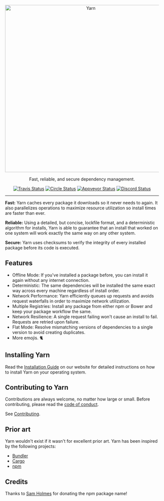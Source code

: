 <p align="center">
  <a href="https://yarnpkg.com/">
    <img alt="Yarn" src="https://github.com/yarnpkg/assets/blob/master/yarn-kitten-full.png?raw=true" width="546">
  </a>
</p>

<p align="center">
  Fast, reliable, and secure dependency management.
</p>

<p align="center">
  <a href="https://travis-ci.org/yarnpkg/yarn"><img alt="Travis Status" src="https://travis-ci.com/yarnpkg/yarn.svg?token=DxqWAqRqs3zWAF8EhBHy"></a>
  <a href="https://circleci.com/gh/yarnpkg/yarn"><img alt="Circle Status" src="https://circleci.com/gh/yarnpkg/yarn.svg?style=svg&circle-token=5f0a78473b0f440afb218bf2b82323cc6b3cb43f"></a>
  <a href="https://ci.appveyor.com/project/yarnpkg/yarn/branch/master"><img alt="Appveyor Status" src="https://ci.appveyor.com/api/projects/status/rhcdj4980ccy7su3/branch/master?svg=true"></a>
  <a href="https://discord.gg/yarnpkg"><img alt="Discord Status" src="https://discordapp.com/api/guilds/41771983423143937/widget.png"></a>
</p>

---

**Fast:** Yarn caches every package it downloads so it never needs to again. It also parallelizes operations to maximize resource utilization so install times are faster than ever.

**Reliable:** Using a detailed, but concise, lockfile format, and a deterministic algorithm for installs, Yarn is able to guarantee that an install that worked on one system will work exactly the same way on any other system.

**Secure:** Yarn uses checksums to verify the integrity of every installed package before its code is executed.

## Features

* Offline Mode: If you've installed a package before, you can install it again without any internet connection.
* Deterministic: The same dependencies will be installed the same exact way across every machine regardless of install order.
* Network Performance: Yarn efficiently queues up requests and avoids request waterfalls in order to maximize network utilization.
* Multiple Registries: Install any package from either npm or Bower and keep your package workflow the same.
* Network Resilience: A single request failing won't cause an install to fail. Requests are retried upon failure.
* Flat Mode: Resolve mismatching versions of dependencies to a single version to avoid creating duplicates.
* More emojis. 🐈

## Installing Yarn

Read the [Installation Guide](https://yarnpkg.com/en/docs/install) on our website for detailed instructions on how to install Yarn on your operating system.

## Contributing to Yarn

Contributions are always welcome, no matter how large or small. Before contributing,
please read the [code of conduct](CODE_OF_CONDUCT.md).

See [Contributing](CONTRIBUTING.md).

## Prior art

Yarn wouldn't exist if it wasn't for excellent prior art. Yarn has been inspired by the following projects:

 - [Bundler](https://github.com/bundler/bundler)
 - [Cargo](https://github.com/rust-lang/cargo)
 - [npm](https://github.com/npm/npm)

## Credits

Thanks to [Sam Holmes](https://github.com/samholmes) for donating the npm package name!
